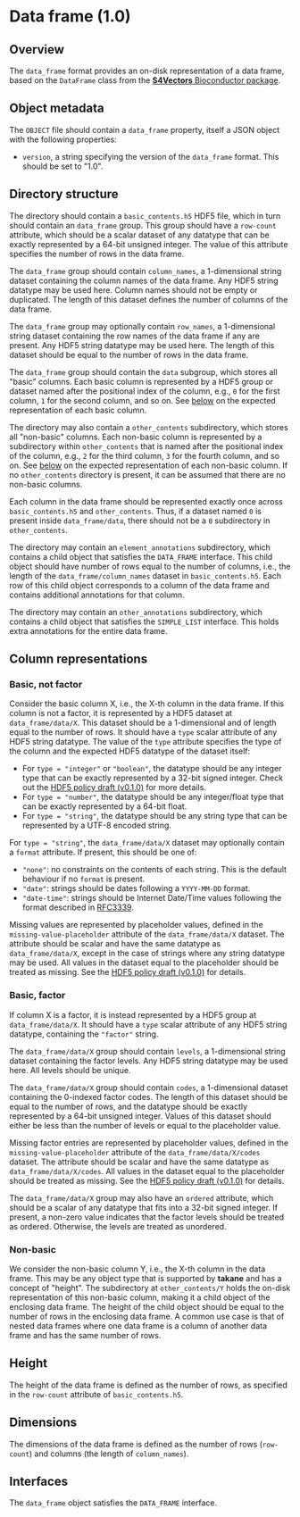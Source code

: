

# Data frame (1.0)

## Overview

The `data_frame` format provides an on-disk representation of a data frame, based on the `DataFrame` class from the [**S4Vectors** Bioconductor package](https://bioconductor.org/packages/S4Vectors).

## Object metadata

The `OBJECT` file should contain a `data_frame` property, itself a JSON object with the following properties:

- `version`, a string specifying the version of the `data_frame` format.
  This should be set to "1.0".

## Directory structure

The directory should contain a `basic_contents.h5` HDF5 file, which in turn should contain an `data_frame` group.
This group should have a `row-count` attribute, which should be a scalar dataset of any datatype that can be exactly represented by a 64-bit unsigned integer.
The value of this attribute specifies the number of rows in the data frame.

The `data_frame` group should contain `column_names`, a 1-dimensional string dataset containing the column names of the data frame.
Any HDF5 string datatype may be used here.
Column names should not be empty or duplicated.
The length of this dataset defines the number of columns of the data frame.

The `data_frame` group may optionally contain `row_names`, a 1-dimensional string dataset containing the row names of the data frame if any are present.
Any HDF5 string datatype may be used here.
The length of this dataset should be equal to the number of rows in the data frame.

The `data_frame` group should contain the `data` subgroup, which stores all "basic" columns.
Each basic column is represented by a HDF5 group or dataset named after the positional index of the column, e.g., `0` for the first column, `1` for the second column, and so on.
See [below](#column-representations) on the expected representation of each basic column.

The directory may also contain a `other_contents` subdirectory, which stores all "non-basic" columns.
Each non-basic column is represented by a subdirectory within `other_contents` that is named after the positional index of the column, e.g., `2` for the third column, `3` for the fourth column, and so on.
See [below](#non-basic) on the expected representation of each non-basic column.
If no `other_contents` directory is present, it can be assumed that there are no non-basic columns.

Each column in the data frame should be represented exactly once across `basic_contents.h5` and `other_contents`.
Thus, if a dataset named `0` is present inside `data_frame/data`, there should not be a `0` subdirectory in `other_contents`.

The directory may contain an `element_annotations` subdirectory, which contains a child object that satisfies the `DATA_FRAME` interface.
This child object should have number of rows equal to the number of columns, i.e., the length of the `data_frame/column_names` dataset in `basic_contents.h5`.
Each row of this child object corresponds to a column of the data frame and contains additional annotations for that column.

The directory may contain an `other_annotations` subdirectory, which contains a child object that satisfies the `SIMPLE_LIST` interface.
This holds extra annotations for the entire data frame.

## Column representations

### Basic, not factor

Consider the basic column X, i.e., the X-th column in the data frame.
If this column is not a factor, it is represented by a HDF5 dataset at `data_frame/data/X`.
This dataset should be a 1-dimensional and of length equal to the number of rows.
It should have a `type` scalar attribute of any HDF5 string datatype.
The value of the `type` attribute specifies the type of the column and the expected HDF5 datatype of the dataset itself:

- For `type = "integer"` or `"boolean"`, the datatype should be any integer type that can be exactly represented by a 32-bit signed integer.
  Check out the [HDF5 policy draft (v0.1.0)](https://github.com/ArtifactDB/Bioc-HDF5-policy/tree/v0.1.0) for more details.
- For `type = "number"`, the datatype should be any integer/float type that can be exactly represented by a 64-bit float.
- For `type = "string"`, the datatype should be any string type that can be represented by a UTF-8 encoded string.

For `type = "string"`, the `data_frame/data/X` dataset may optionally contain a `format` attribute.
If present, this should be one of:

- `"none"`: no constraints on the contents of each string.
  This is the default behaviour if no `format` is present.
- `"date"`: strings should be dates following a `YYYY-MM-DD` format.
- `"date-time"`: strings should be Internet Date/Time values following the format described in [RFC3339](https://www.rfc-editor.org/rfc/rfc3339).

Missing values are represented by placeholder values, defined in the `missing-value-placeholder` attribute of the `data_frame/data/X` dataset.
The attribute should be scalar and have the same datatype as `data_frame/data/X`, except in the case of strings where any string datatype may be used.
All values in the dataset equal to the placeholder should be treated as missing.
See the [HDF5 policy draft (v0.1.0)](https://github.com/ArtifactDB/Bioc-HDF5-policy/tree/v0.1.0) for details.

### Basic, factor

If column X is a factor, it is instead represented by a HDF5 group at `data_frame/data/X`.
It should have a `type` scalar attribute of any HDF5 string datatype, containing the `"factor"` string.

The `data_frame/data/X` group should contain `levels`, a 1-dimensional string dataset containing the factor levels.
Any HDF5 string datatype may be used here.
All levels should be unique.

The `data_frame/data/X` group should contain `codes`, a 1-dimensional dataset containing the 0-indexed factor codes. 
The length of this dataset should be equal to the number of rows, and the datatype should be exactly represented by a 64-bit unsigned integer.
Values of this dataset should either be less than the number of levels or equal to the placeholder value.

Missing factor entries are represented by placeholder values, defined in the `missing-value-placeholder` attribute of the `data_frame/data/X/codes` dataset.
The attribute should be scalar and have the same datatype as `data_frame/data/X/codes`.
All values in the dataset equal to the placeholder should be treated as missing.
See the [HDF5 policy draft (v0.1.0)](https://github.com/ArtifactDB/Bioc-HDF5-policy/tree/v0.1.0) for details.

The `data_frame/data/X` group may also have an `ordered` attribute, which should be a scalar of any datatype that fits into a 32-bit signed integer.
If present, a non-zero value indicates that the factor levels should be treated as ordered.
Otherwise, the levels are treated as unordered.

### Non-basic

We consider the non-basic column Y, i.e., the X-th column in the data frame.
This may be any object type that is supported by **takane** and has a concept of "height".
The subdirectory at `other_contents/Y` holds the on-disk representation of this non-basic column, making it a child object of the enclosing data frame.
The height of the child object should be equal to the number of rows in the enclosing data frame.
A common use case is that of nested data frames where one data frame is a column of another data frame and has the same number of rows.

## Height

The height of the data frame is defined as the number of rows, as specified in the `row-count` attribute of `basic_contents.h5`.

## Dimensions

The dimensions of the data frame is defined as the number of rows (`row-count`) and columns (the length of `column_names`).

## Interfaces

The `data_frame` object satisfies the `DATA_FRAME` interface.
